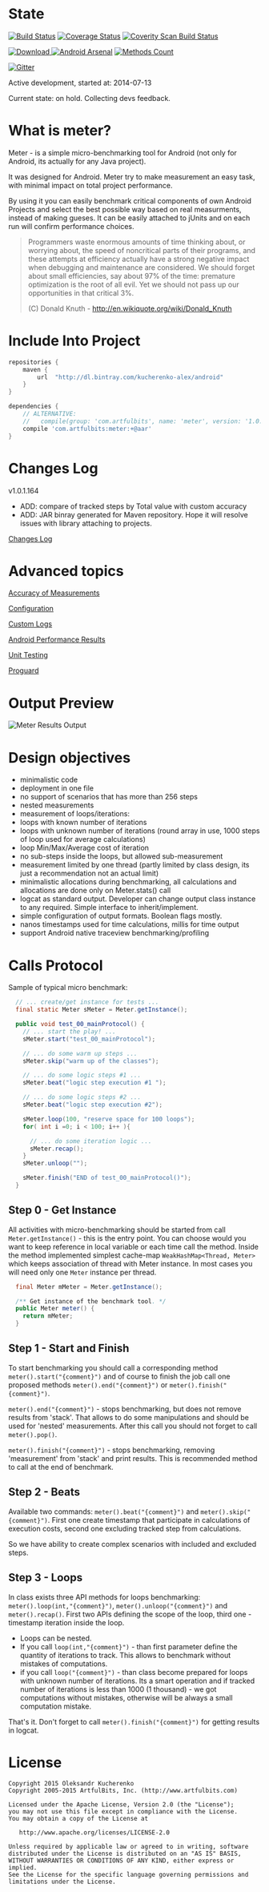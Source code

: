 
# State 

[![Build Status](https://secure.travis-ci.org/OleksandrKucherenko/meter.png?branch=master)](https://travis-ci.org/OleksandrKucherenko/meter) [![Coverage Status](https://coveralls.io/repos/OleksandrKucherenko/meter/badge.svg?branch=master)](https://coveralls.io/r/OleksandrKucherenko/meter?branch=master) [![Coverity Scan Build Status](https://scan.coverity.com/projects/3248/badge.svg)](https://scan.coverity.com/projects/3248)

[![Download](https://api.bintray.com/packages/kucherenko-alex/android/com.artfulbits%3Ameter/images/download.svg) ](https://bintray.com/kucherenko-alex/android/com.artfulbits%3Ameter/_latestVersion) [![Android Arsenal](https://img.shields.io/badge/Android%20Arsenal-Meter-brightgreen.svg?style=flat)](http://android-arsenal.com/details/1/1787)  [![Methods Count](https://img.shields.io/badge/Methods%20and%20size-139%20%7C%2020%20KB-e91e63.svg)](http://www.methodscount.com/?lib=com.artfulbits%3Ameter%3A%2B)

[![Gitter](https://badges.gitter.im/Join%20Chat.svg)](https://gitter.im/OleksandrKucherenko/meter?utm_source=badge&utm_medium=badge&utm_campaign=pr-badge) 

Active development, started at: 2014-07-13

Current state: on hold. Collecting devs feedback.

# What is meter?

Meter - is a simple micro-benchmarking tool for Android (not only for Android, its actually for any Java project).

It was designed for Android. Meter try to make measurement an easy task, with minimal impact on total project performance.

By using it you can easily benchmark critical components of own Android Projects and select the best possible way based on real measurments, instead of making gueses. It can be easily attached to jUnits and on each run will confirm performance choices.

>
> Programmers waste enormous amounts of time thinking about, or worrying about, the speed of noncritical parts of their programs, and these attempts at efficiency actually have a strong negative impact when debugging and maintenance are considered. We should forget about small efficiencies, say about 97% of the time: premature optimization is the root of all evil. Yet we should not pass up our opportunities in that critical 3%.
>
> (C) Donald Knuth - http://en.wikiquote.org/wiki/Donald_Knuth
>

# Include Into Project

```groovy
repositories {
    maven {
        url  "http://dl.bintray.com/kucherenko-alex/android" 
    }
}

dependencies {
    // ALTERNATIVE: 
    //   compile(group: 'com.artfulbits', name: 'meter', version: '1.0.1.164', ext: 'aar')
    compile 'com.artfulbits:meter:+@aar'
}
```

# Changes Log

v1.0.1.164

* ADD: compare of tracked steps by Total value with custom accuracy
* ADD: JAR binray generated for Maven repository. 
Hope it will resolve issues with library attaching to projects.

[Changes Log](_documentation/changes.md)

# Advanced topics

[Accuracy of Measurements](_documentation/accuracy.md)

[Configuration](_documentation/configuration.md)

[Custom Logs](_documentation/logs.md)

[Android Performance Results](_documentation/performance.md)

[Unit Testing](_documentation/testing.md)

[Proguard](_documentation/proguard.md)

# Output Preview

![Meter Results Output](_documentation/images/meter-results.png)

# Design objectives

* minimalistic code
* deployment in one file
* no support of scenarios that has more than 256 steps
* nested measurements
* measurement of loops/iterations:
* loops with known number of iterations
* loops with unknown number of iterations (round array in use, 1000 steps of loop used for average calculations)
* loop Min/Max/Average cost of iteration
* no sub-steps inside the loops, but allowed sub-measurement
* measurement limited by one thread (partly limited by class design, its just a recommendation not an actual limit)
* minimalistic allocations during benchmarking, all calculations and allocations are done only on Meter.stats() call
* logcat as standard output.  Developer can change output class instance to any required. Simple interface to inherit/implement.
* simple configuration of output formats. Boolean flags mostly.
* nanos timestamps used for time calculations, millis for time output
* support Android native traceview benchmarking/profiling

# Calls Protocol

Sample of typical micro benchmark:

```java
  // ... create/get instance for tests ...
  final static Meter sMeter = Meter.getInstance();

  public void test_00_mainProtocol() {
    // ... start the play! ...
    sMeter.start("test_00_mainProtocol");

    // ... do some warm up steps ...
    sMeter.skip("warm up of the classes");

    // ... do some logic steps #1 ...
    sMeter.beat("logic step execution #1 ");

    // ... do some logic steps #2 ...
    sMeter.beat("logic step execution #2");

    sMeter.loop(100, "reserve space for 100 loops");
    for( int i =0; i < 100; i++ ){

      // ... do some iteration logic ...
      sMeter.recap();
    }
    sMeter.unloop("");

    sMeter.finish("END of test_00_mainProtocol()");
  }
```

## Step 0 - Get Instance
All activities with micro-benchmarking should be started from call `Meter.getInstance()` - this is the entry point. You
can choose would you want to keep reference in local variable or each time call the method. Inside the method implemented
simplest cache-map `WeakHashMap<Thread, Meter>` which keeps association of thread with Meter instance. In most cases you
will need only one `Meter` instance per thread.

```java
  final Meter mMeter = Meter.getInstance();

  /** Get instance of the benchmark tool. */
  public Meter meter() {
    return mMeter;
  }
```

## Step 1 - Start and Finish
To start benchmarking you should call a corresponding method `meter().start("{comment}")` and of course to finish the job call one
proposed methods `meter().end("{comment}")` or `meter().finish("{comment}")`.

`meter().end("{comment}")` - stops benchmarking, but does not remove results from 'stack'. That allows to do some manipulations and
should be used for 'nested' measurements. After this call you should not forget to call `meter().pop()`.

`meter().finish("{comment}")` - stops benchmarking, removing 'measurement' from 'stack' and print results. This is recommended
method to call at the end of benchmark.

## Step 2 - Beats
Available two commands: `meter().beat("{comment}")` and `meter().skip("{comment}")`. First one create timestamp that
participate in calculations of execution costs, second one excluding tracked step from calculations.

So we have ability to create complex scenarios with included and excluded steps.

## Step 3 - Loops
In class exists three API methods for loops benchmarking: `meter().loop(int,"{comment}")`, `meter().unloop("{comment}")`
and `meter().recap()`. First two APIs defining the scope of the loop, third one - timestamp iteration inside the loop.

* Loops can be nested.
* If you call `loop(int,"{comment}")` - than first parameter define the quantity of iterations to track. This allows to
  benchmark without mistakes of computations.
* if you call `loop("{comment}")` - than class become prepared for loops with unknown number of iterations. Its a smart
  operation and if tracked number of iterations is less than 1000 (1 thousand) - we got computations without mistakes,
  otherwise will be always a small computation mistake.

That's it. Don't forget to call `meter().finish("{comment}")` for getting results in logcat.


# License

    Copyright 2015 Oleksandr Kucherenko
    Copyright 2005-2015 ArtfulBits, Inc. (http://www.artfulbits.com)

    Licensed under the Apache License, Version 2.0 (the "License");
    you may not use this file except in compliance with the License.
    You may obtain a copy of the License at

       http://www.apache.org/licenses/LICENSE-2.0

    Unless required by applicable law or agreed to in writing, software
    distributed under the License is distributed on an "AS IS" BASIS,
    WITHOUT WARRANTIES OR CONDITIONS OF ANY KIND, either express or implied.
    See the License for the specific language governing permissions and
    limitations under the License.
